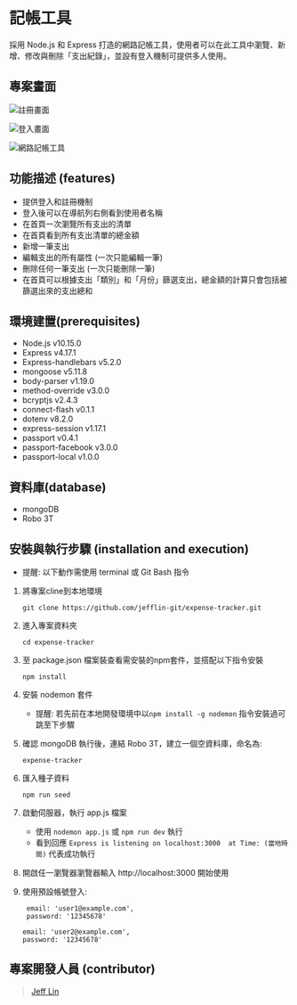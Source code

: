 # 記帳工具
採用 Node.js 和 Express 打造的網路記帳工具，使用者可以在此工具中瀏覽、新增、修改與刪除「支出紀錄」，並設有登入機制可提供多人使用。

## 專案畫面
![註冊畫面](https://i.imgur.com/EkIj0hP.png)

![登入畫面](https://i.imgur.com/W2CxAZC.png)

![網路記帳工具](https://i.imgur.com/QUgTf68.png)

## 功能描述 (features)
- 提供登入和註冊機制
- 登入後可以在導航列右側看到使用者名稱
- 在首頁一次瀏覽所有支出的清單
- 在首頁看到所有支出清單的總金額
- 新增一筆支出
- 編輯支出的所有屬性 (一次只能編輯一筆)
- 刪除任何一筆支出 (一次只能刪除一筆)
- 在首頁可以根據支出「類別」和「月份」篩選支出，總金額的計算只會包括被篩選出來的支出總和

## 環境建置(prerequisites)
- Node.js v10.15.0
- Express v4.17.1
- Express-handlebars v5.2.0
- mongoose v5.11.8
- body-parser v1.19.0
- method-override v3.0.0
- bcryptjs v2.4.3
- connect-flash v0.1.1
- dotenv v8.2.0
- express-session v1.17.1
- passport v0.4.1
- passport-facebook v3.0.0
- passport-local v1.0.0

## 資料庫(database)
- mongoDB
- Robo 3T

## 安裝與執行步驟 (installation and execution)
- 提醒: 以下動作需使用 terminal 或 Git Bash 指令
1. 將專案cline到本地環境
   ```
   git clone https://github.com/jefflin-git/expense-tracker.git
   ```
2. 進入專案資料夾
   ```
   cd expense-tracker
   ```
3. 至 package.json 檔案裝查看需安裝的npm套件，並搭配以下指令安裝
   ```
   npm install
   ```
4. 安裝 nodemon 套件
   - 提醒: 若先前在本地開發環境中以`npm install -g nodemon` 指令安裝過可跳至下步驟
5. 確認 mongoDB 執行後，連結 Robo 3T，建立一個空資料庫，命名為:
   ```
   expense-tracker
   ```
6. 匯入種子資料
    ```
    npm run seed
    ```
7. 啟動伺服器，執行 app.js 檔案
   - 使用 `nodemon app.js` 或 `npm run dev` 執行
   - 看到回應 `Express is listening on localhost:3000  at Time: (當地時間)` 代表成功執行
8. 開啟任一瀏覽器瀏覽器輸入 http://localhost:3000 開始使用
9. 使用預設帳號登入:
   ```
    email: 'user1@example.com',
    password: '12345678'
    ```
    
    ```
    email: 'user2@example.com',
    password: '12345678'
    ```

## 專案開發人員 (contributor)
> [Jeff Lin](https://github.com/jefflin-git)